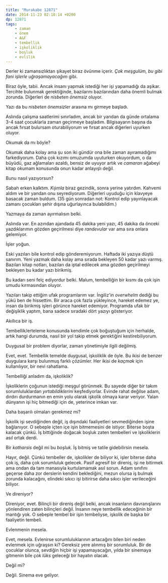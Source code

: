 ```yaml
---
title: "Murakabe 12871"
date: 2014-11-23 02:18:14 +0200
dp: 12871
tags: 
    - zaman
    - önem
    - A&F
    - tembellik
    - işkoliklik
    - boşluk
    - evlilik
---
```


Derler ki zamansızlıktan şikayet biraz övünme içerir. *Çok meşgulüm, bu
gibi fani işlerle uğraşamayacağım* gibi.

Biraz öyle, tabii. Ancak insanı yapmak istediği her işi yapamadığı da
aşikar. Tercihte bulunmak gerektiğinde, bazılarını bazılarından daha
önemli bulmak zorunda. Diğerleri de *nisbeten önemsiz* oluyor.

Yazı da bu *nisbeten önemsizler* arasına mı girmeye başladı.

Aslında çalışma saatlerimi sınırladım, ancak bir yandan da günde
ortalama 3-4 saat çocuklarla zaman geçirmeye başladım. Bilgisayarın
başına da ancak fırsat bulursam oturabiliyorum ve fırsat ancak diğerleri
uyurken oluyor.

Okumak da mı böyle?

Okumak daha kolay ama şu son iki gündür ona bile zaman ayıramadığımı
farkediyorum. Daha çok kızımı omuzumda uyuturken okuyordum, o da büyüdü,
gaz ağlamaları azaldı, bensiz de uyuyor artık ve *camaran* ağabeyi kitap
okumam konusunda onun kadar anlayışlı değil.

Bunu nasıl yazıyorsun?

Sabah erken kalktım. *Kıjımla* biraz gezindik, sonra yerine yatırdım.
Kahvemi aldım ve bir yandan onu seyrediyorum. Diğerleri uyuduğu için
klavyeye basacak zaman buldum. (35 gün sonradan not: Kontrol edip
yayınlayacak zamanı çocukları şehir dışına uğurlayınca bulabildim.)

Yazmaya da zaman ayırmalısın belki.

Aslında var. En azından ajandada 45 dakika yeni yazı, 45 dakika da
önceki yazdıklarımın gözden geçirilmesi diye *randevular* var ama sıra
onlara gelemiyor.

İşler yoğun.

Eski yazıları bile kontrol edip gönderemiyorum. Haftada iki yazıya düştü
sanırım. Yeni yazmak daha kolay ama sırada bekleyen 50 kadar yazı
varmış. Bazıları kitap notları, bazıları da iptal edilecek ama gözden
geçirilmeyi bekleyen bu kadar yazı birikmiş.

Bu kadarı seni felç ediyordur belki. Malum, tembelliğin bir kısmı da çok
işin umudu kırmasından oluyor.

Yazıları takip ettiğim ufak programlarım var. İngiliz'in *overwhelm*
dediği bu yükü ben de hissettim. Bir araca çok fazla yükleyince, hareket
edemez ye, insan da birikmiş işleri görünce hareket edemiyor. Programda
ufak bir değişiklik yaptım, bana sadece sıradaki dört yazıyı gösteriyor.

Akıllıca bir iş.

Tembellik/erteleme konusunda kendimle çok boğuştuğum için herhalde,
artık hangi durumda, nasıl bir yol takip etmek gerektiğini
kestirebiliyorum.

Duygusal bir problem diyorlar, zaman yönetimiyle ilgili değilmiş.

Evet, evet. Tembellik temelde duygusal, işkoliklik de öyle. Bu ikisi de
benzer duygulara karşı bulunmuş farklı *çözümler.* Her ikisi de *kaçmak*
için kullanılıyor, bir nevi rahatlama.

Tembelliği anladım da, işkoliklik?

İşkoliklerin çoğunun istediği meşgul görünmek. Bu sayede diğer bir takım
sorumluluklardan *yırtabildiklerini* keşfediyorlar. Evinde rahat değilse
adam, dırdırı durdurmanın en emin yolu olarak işkolik olmaya karar
veriyor. Yalan dünyanın işi hiç bitmediği için de, yeterince imkan var.

Daha başarılı olmaları gerekmez mi?

İşkolik işi sevdiğinden değil, iş dışındaki faaliyetleri sevmediğinden
işine bağlanıyor. O sebeple içten içe işin bitmemesini de istiyor.
Biterse boşta kalacak çünkü. İş bittiğinde doğacak boşluk zaten
tembelleri ve işkoliklerin asıl ortak derdi.

Bir *katharsis* değil mi bu *boşluk.* İş bitmiş ve tatile gidebilirsin
mesela.

Hayır, değil. Çünkü tembeller de, işkolikler de biliyor ki, işler
biterse daha çok iş, daha çok sorumluluk gelecek. Pasif agresif bir
direniş, işi ne bitirmek ama ondan da tam manasıyla kurtulamamak asıl
sorun. Adam sınıfını geçerse daha zor derslerin kendini beklediğini,
mezun olursa iş bulmak zorunda kalacağını, elindeki sıkıcı işi bitirirse
daha sıkıcı işler verileceğini biliyor.

Ve direniyor?

Direniyor, evet. Bilinçli bir direniş değil belki, ancak insanların
davranışlarını yönlendiren zaten bilinçleri değil. İnsanın neye
tembellik edeceğinin bir mantığı yok. O sebeple tembel bir işin
tembeliyse, işkolik de başka bir faaliyetin tembeli.

Evlenmenin mesela.

Evet, mesela. Evlenirse sorumluluklarının artacağını bilen biri neden
evlenmek için uğraşsın ki? Gereksiz yere alınmış bir sorumluluk. Bir de
çocuklar olunca, sevdiğin hiçbir işi yapamayacağın, yılda bir sinemaya
gitmenin bile *çok lüks* geleceği bir hayatın olacak.

Değil mi?

Değil. Sinema eve geliyor.

